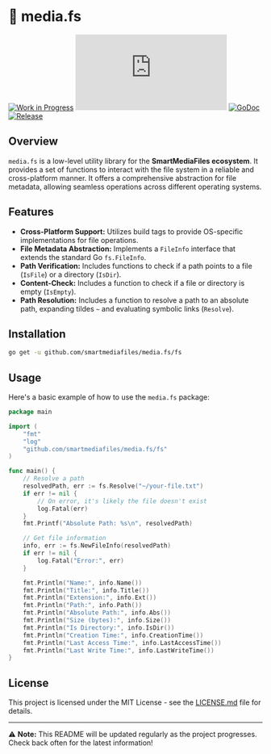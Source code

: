 # 📁 media.fs

[![Work in Progress](https://img.shields.io/badge/Status-Work%20in%20Progress-yellow)](https://shields.io)
[![Go Report Card](https://goreportcard.com/badge/github.com/smartmediafiles/media.fs)](https://goreportcard.com/report/github.com/smartmediafiles/media.fs)
[![GoDoc](https://pkg.go.dev/badge/github.com/smartmediafiles/media.fs/fs)](https://pkg.go.dev/github.com/smartmediafiles/media.fs/fs)
[![Release](https://img.shields.io/github/release/smartmediafiles/media.fs.svg?style=flat)](https://github.com/smartmediafiles/media.fs/releases)

## Overview

`media.fs` is a low-level utility library for the **SmartMediaFiles ecosystem**. It provides a set of functions to interact with the file system in a reliable and cross-platform manner. It offers a comprehensive abstraction for file metadata, allowing seamless operations across different operating systems.

## Features

- **Cross-Platform Support:** Utilizes build tags to provide OS-specific implementations for file operations.
- **File Metadata Abstraction:** Implements a `FileInfo` interface that extends the standard Go `fs.FileInfo`.
- **Path Verification:** Includes functions to check if a path points to a file (`IsFile`) or a directory (`IsDir`).
- **Content-Check:** Includes a function to check if a file or directory is empty (`IsEmpty`).
- **Path Resolution:** Includes a function to resolve a path to an absolute path, expanding tildes `~` and evaluating symbolic links (`Resolve`).

## Installation

```bash
go get -u github.com/smartmediafiles/media.fs/fs
```

## Usage

Here's a basic example of how to use the `media.fs` package:

```go
package main

import (
	"fmt"
	"log"
	"github.com/smartmediafiles/media.fs/fs"
)

func main() {
	// Resolve a path
	resolvedPath, err := fs.Resolve("~/your-file.txt")
	if err != nil {
		// On error, it's likely the file doesn't exist
		log.Fatal(err)
	}
	fmt.Printf("Absolute Path: %s\n", resolvedPath)

	// Get file information
	info, err := fs.NewFileInfo(resolvedPath)
	if err != nil {
		log.Fatal("Error:", err)
	}

	fmt.Println("Name:", info.Name())
	fmt.Println("Title:", info.Title())
	fmt.Println("Extension:", info.Ext())
	fmt.Println("Path:", info.Path())
	fmt.Println("Absolute Path:", info.Abs())
	fmt.Println("Size (bytes):", info.Size())
	fmt.Println("Is Directory:", info.IsDir())
	fmt.Println("Creation Time:", info.CreationTime())
	fmt.Println("Last Access Time:", info.LastAccessTime())
	fmt.Println("Last Write Time:", info.LastWriteTime())
}
```

## License

This project is licensed under the MIT License - see the [LICENSE.md](LICENSE.md) file for details.

---

⚠️ **Note:** This README will be updated regularly as the project progresses. Check back often for the latest information!
